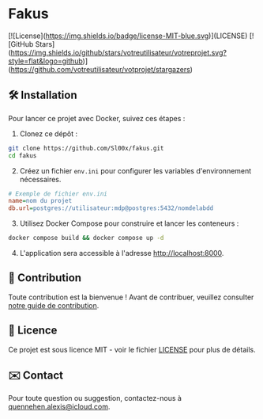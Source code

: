 # Fakus

\[!\[License](https://img.shields.io/badge/license-MIT-blue.svg)\](LICENSE)
\[!\[GitHub Stars](https://img.shields.io/github/stars/votreutilisateur/votreprojet.svg?style=flat&logo=github)\](https://github.com/votreutilisateur/votprojet/stargazers)

## 🛠 Installation

Pour lancer ce projet avec Docker, suivez ces étapes :

1. Clonez ce dépôt :

```bash
git clone https://github.com/Sl00x/fakus.git
cd fakus
```

2. Créez un fichier `env.ini` pour configurer les variables d'environnement nécessaires.

```ini
# Exemple de fichier env.ini
name=nom du projet
db.url=postgres://utilisateur:mdp@postgres:5432/nomdelabdd
```

3. Utilisez Docker Compose pour construire et lancer les conteneurs :

```bash
docker compose build && docker compose up -d
```

4. L'application sera accessible à l'adresse [http://localhost:8000](http://localhost:8000).

## 🤝 Contribution

Toute contribution est la bienvenue ! Avant de contribuer, veuillez consulter [notre guide de contribution](CONTRIBUTING.md).

## 📝 Licence

Ce projet est sous licence MIT - voir le fichier [LICENSE](LICENSE) pour plus de détails.

## ✉️ Contact

Pour toute question ou suggestion, contactez-nous à [quennehen.alexis@icloud.com](mailto:quennehen.alexis@icloud.com).
